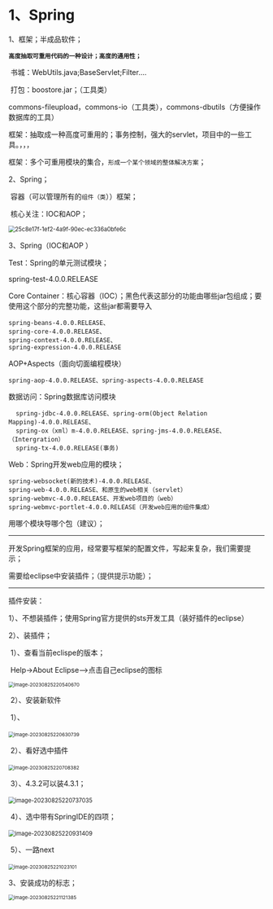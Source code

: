 # 1、Spring

1、框架；半成品软件；

**`高度抽取可重用代码的一种设计；高度的通用性；`**

​     书城：WebUtils.java;BaseServlet;Filter....

​     打包：boostore.jar；（工具类）

​          commons-fileupload，commons-io（工具类），commons-dbutils（方便操作数据库的工具）

​     框架：抽取成一种高度可重用的；事务控制，强大的servlet，项目中的一些工具。，，，

​          框架：多个可重用模块的集合，`形成一个某个领域的整体解决方案`；

2、Spring；

​     容器（可以管理所有的`组件（类`））框架；

​     核心关注：IOC和AOP；

 <img src="https://gitee.com/efzy/tuchuang/raw/master/img/25c8e17f-1ef2-4a9f-90ec-ec336a0bfe6c.png" alt="25c8e17f-1ef2-4a9f-90ec-ec336a0bfe6c" style="zoom: 80%;" />

3、Spring（IOC和AOP ）

Test：Spring的单元测试模块；

   spring-test-4.0.0.RELEASE

Core Container：核心容器（IOC）；黑色代表这部分的功能由哪些jar包组成；要使用这个部分的完整功能，这些jar都需要导入

```
spring-beans-4.0.0.RELEASE、
spring-core-4.0.0.RELEASE、
spring-context-4.0.0.RELEASE、
spring-expression-4.0.0.RELEASE
```

AOP+Aspects（面向切面编程模块）

```
spring-aop-4.0.0.RELEASE、spring-aspects-4.0.0.RELEASE
```

数据访问：Spring数据库访问模块

```
  spring-jdbc-4.0.0.RELEASE、spring-orm(Object Relation Mapping)-4.0.0.RELEASE、
  spring-ox（xml）m-4.0.0.RELEASE、spring-jms-4.0.0.RELEASE、（Intergration）
  spring-tx-4.0.0.RELEASE(事务)
```

Web：Spring开发web应用的模块；

```
spring-websocket(新的技术)-4.0.0.RELEASE、
spring-web-4.0.0.RELEASE、和原生的web相关（servlet）
spring-webmvc-4.0.0.RELEASE、开发web项目的（web）
spring-webmvc-portlet-4.0.0.RELEASE（开发web应用的组件集成）
```

用哪个模块导哪个包（建议）；

------

开发Spring框架的应用，经常要写框架的配置文件，写起来复杂，我们需要提示；

需要给eclipse中安装插件；（提供提示功能）；

------

插件安装：

1）、不想装插件；使用Spring官方提供的sts开发工具（装好插件的eclipse）

2）、装插件；

​     1）、查看当前eclispe的版本；

​          Help->About Eclipse-->点击自己eclipse的图标

<img src="https://gitee.com/efzy/tuchuang/raw/master/img/image-20230825220540670.png" alt="image-20230825220540670" style="zoom:67%;" />

​		2）、安装新软件

​     		1）、

​	<img src="https://gitee.com/efzy/tuchuang/raw/master/img/image-20230825220630739.png" alt="image-20230825220630739" style="zoom:67%;" />

​			2）、看好选中插件

​			<img src="https://gitee.com/efzy/tuchuang/raw/master/img/image-20230825220708382.png" alt="image-20230825220708382" style="zoom:67%;" />

​			3）、4.3.2可以装4.3.1；

​				<img src="https://gitee.com/efzy/tuchuang/raw/master/img/image-20230825220737035.png" alt="image-20230825220737035" style="zoom:80%;" />

​			4）、选中带有SpringIDE的四项；

​				<img src="https://gitee.com/efzy/tuchuang/raw/master/img/image-20230825220931409.png" alt="image-20230825220931409" style="zoom:80%;" />

​			5）、一路next

​			<img src="https://gitee.com/efzy/tuchuang/raw/master/img/image-20230825221023101.png" alt="image-20230825221023101" style="zoom:67%;" />

3、安装成功的标志；

<img src="https://gitee.com/efzy/tuchuang/raw/master/img/image-20230825221121385.png" alt="image-20230825221121385" style="zoom: 67%;" />